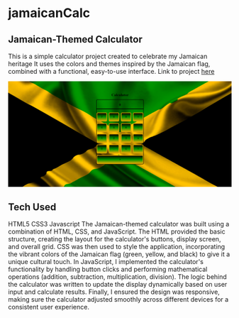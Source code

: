 # jamaicanCalc

## Jamaican-Themed Calculator
This is a simple calculator project created to celebrate my Jamaican heritage
It uses the colors and themes inspired by the Jamaican flag, combined with a functional, easy-to-use interface.
Link to project <a href="https://dougiethedevjamaicancalc.netlify.app/">here</a>

![Alt text](project2.png)


## Tech Used
HTML5
CSS3
Javascript
The Jamaican-themed calculator was built using a combination of HTML, CSS, and JavaScript. The HTML provided the basic structure, creating the layout for the calculator's buttons, display screen, and overall grid. CSS was then used to style the application, incorporating the vibrant colors of the Jamaican flag (green, yellow, and black) to give it a unique cultural touch.
In JavaScript, I implemented the calculator's functionality by handling button clicks and performing mathematical operations (addition, subtraction, multiplication, division). The logic behind the calculator was written to update the display dynamically based on user input and calculate results.
Finally, I ensured the design was responsive, making sure the calculator adjusted smoothly across different devices for a consistent user experience.


